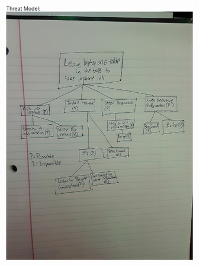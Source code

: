 Threat Model: \
![Model](https://github.com/Rania-ME/csci-476-594-spring2021-private/blob/main/lab01/threat_model.jpg)
